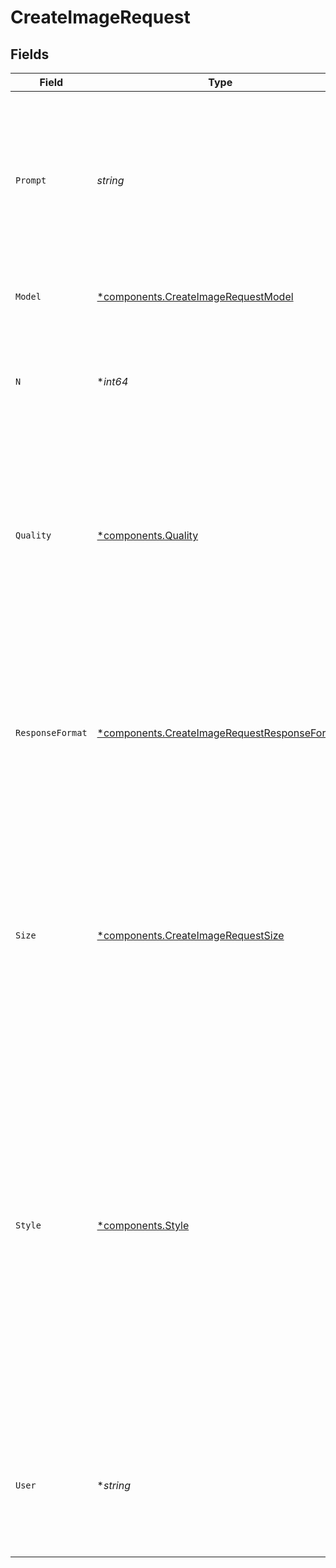 # CreateImageRequest


## Fields

| Field                                                                                                                                                                                                                                                                                    | Type                                                                                                                                                                                                                                                                                     | Required                                                                                                                                                                                                                                                                                 | Description                                                                                                                                                                                                                                                                              | Example                                                                                                                                                                                                                                                                                  |
| ---------------------------------------------------------------------------------------------------------------------------------------------------------------------------------------------------------------------------------------------------------------------------------------- | ---------------------------------------------------------------------------------------------------------------------------------------------------------------------------------------------------------------------------------------------------------------------------------------- | ---------------------------------------------------------------------------------------------------------------------------------------------------------------------------------------------------------------------------------------------------------------------------------------- | ---------------------------------------------------------------------------------------------------------------------------------------------------------------------------------------------------------------------------------------------------------------------------------------- | ---------------------------------------------------------------------------------------------------------------------------------------------------------------------------------------------------------------------------------------------------------------------------------------- |
| `Prompt`                                                                                                                                                                                                                                                                                 | *string*                                                                                                                                                                                                                                                                                 | :heavy_check_mark:                                                                                                                                                                                                                                                                       | A text description of the desired image(s). The maximum length is 1000 characters for `dall-e-2` and 4000 characters for `dall-e-3`.                                                                                                                                                     | A cute baby sea otter                                                                                                                                                                                                                                                                    |
| `Model`                                                                                                                                                                                                                                                                                  | [*components.CreateImageRequestModel](../../models/components/createimagerequestmodel.md)                                                                                                                                                                                                | :heavy_minus_sign:                                                                                                                                                                                                                                                                       | The model to use for image generation.                                                                                                                                                                                                                                                   | dall-e-3                                                                                                                                                                                                                                                                                 |
| `N`                                                                                                                                                                                                                                                                                      | **int64*                                                                                                                                                                                                                                                                                 | :heavy_minus_sign:                                                                                                                                                                                                                                                                       | The number of images to generate. Must be between 1 and 10. For `dall-e-3`, only `n=1` is supported.                                                                                                                                                                                     | 1                                                                                                                                                                                                                                                                                        |
| `Quality`                                                                                                                                                                                                                                                                                | [*components.Quality](../../models/components/quality.md)                                                                                                                                                                                                                                | :heavy_minus_sign:                                                                                                                                                                                                                                                                       | The quality of the image that will be generated. `hd` creates images with finer details and greater consistency across the image. This param is only supported for `dall-e-3`.                                                                                                           | standard                                                                                                                                                                                                                                                                                 |
| `ResponseFormat`                                                                                                                                                                                                                                                                         | [*components.CreateImageRequestResponseFormat](../../models/components/createimagerequestresponseformat.md)                                                                                                                                                                              | :heavy_minus_sign:                                                                                                                                                                                                                                                                       | The format in which the generated images are returned. Must be one of `url` or `b64_json`. URLs are only valid for 60 minutes after the image has been generated.                                                                                                                        | url                                                                                                                                                                                                                                                                                      |
| `Size`                                                                                                                                                                                                                                                                                   | [*components.CreateImageRequestSize](../../models/components/createimagerequestsize.md)                                                                                                                                                                                                  | :heavy_minus_sign:                                                                                                                                                                                                                                                                       | The size of the generated images. Must be one of `256x256`, `512x512`, or `1024x1024` for `dall-e-2`. Must be one of `1024x1024`, `1792x1024`, or `1024x1792` for `dall-e-3` models.                                                                                                     | 1024x1024                                                                                                                                                                                                                                                                                |
| `Style`                                                                                                                                                                                                                                                                                  | [*components.Style](../../models/components/style.md)                                                                                                                                                                                                                                    | :heavy_minus_sign:                                                                                                                                                                                                                                                                       | The style of the generated images. Must be one of `vivid` or `natural`. Vivid causes the model to lean towards generating hyper-real and dramatic images. Natural causes the model to produce more natural, less hyper-real looking images. This param is only supported for `dall-e-3`. | vivid                                                                                                                                                                                                                                                                                    |
| `User`                                                                                                                                                                                                                                                                                   | **string*                                                                                                                                                                                                                                                                                | :heavy_minus_sign:                                                                                                                                                                                                                                                                       | A unique identifier representing your end-user, which can help OpenAI to monitor and detect abuse. [Learn more](/docs/guides/safety-best-practices#end-user-ids).<br/>                                                                                                                   | user-1234                                                                                                                                                                                                                                                                                |